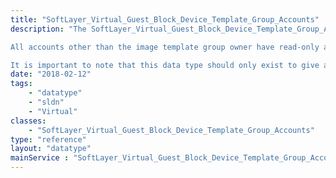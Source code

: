 ```yaml
---
title: "SoftLayer_Virtual_Guest_Block_Device_Template_Group_Accounts"
description: "The SoftLayer_Virtual_Guest_Block_Device_Template_Group_Accounts data type represents the SoftLayer customer accounts which have access to provision CloudLayer Computing Instances from an image template group. 

All accounts other than the image template group owner have read-only access to that image template group. 

It is important to note that this data type should only exist to give accounts access to the parent template group object, not the child.  All image template sharing between accounts should occur on the parent object. "
date: "2018-02-12"
tags:
    - "datatype"
    - "sldn"
    - "Virtual"
classes:
    - "SoftLayer_Virtual_Guest_Block_Device_Template_Group_Accounts"
type: "reference"
layout: "datatype"
mainService : "SoftLayer_Virtual_Guest_Block_Device_Template_Group_Accounts"
---
```

